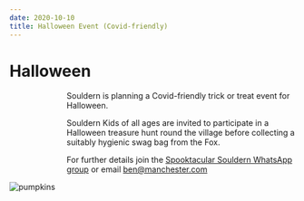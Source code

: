 ```yaml
---
date: 2020-10-10
title: Halloween Event (Covid-friendly)
---
```


# Halloween

<div style="background-image:url('https://i.pinimg.com/originals/dc/88/e6/dc88e6b62520e7d2bdac85554e0f5a57.jpg');
background-size:contain;background-repeat:no-repeat;" kramdown=1>
<div style="margin-left:auto;margin-right-auto;max-width:80%;background-color;yellow" kramdown=1>
Souldern is planning a Covid-friendly trick or treat event for Halloween.

Souldern Kids of all ages are invited to participate in a Halloween treasure hunt
round the village before collecting a suitably hygienic swag bag from the Fox.

For further details join the
[Spooktacular Souldern WhatsApp group](https://chat.whatsapp.com/LMzCdwBcE7B23uj1cgtLSJ)
or email [ben@manchester.com](mailto:ben@manchester.com)

</div>
</div>


![pumpkins](https://i.pinimg.com/originals/dc/88/e6/dc88e6b62520e7d2bdac85554e0f5a57.jpg)
